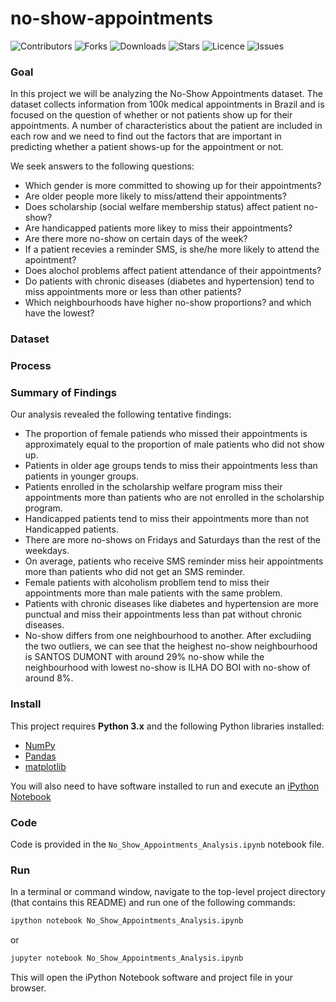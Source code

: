 # no-show-appointments

![Contributors](https://img.shields.io/github/contributors/walidsi/no-show-appointments?style=plastic)
![Forks](https://img.shields.io/github/forks/walidsi/no-show-appointments)
![Downloads](https://img.shields.io/github/downloads/walidsi/no-show-appointments/total)
![Stars](https://img.shields.io/github/stars/walidsi/no-show-appointments)
![Licence](https://img.shields.io/github/license/walidsi/no-show-appointments)
![Issues](https://img.shields.io/github/issues/walidsi/no-show-appointments)

### Goal
In this project we will be analyzing the No-Show Appointments dataset. The dataset collects information from 100k medical appointments in Brazil and is focused on the question of whether or not patients show up for their appointments. A number of characteristics about the patient are included in each row and we need to find out the factors that are important in predicting whether a patient shows-up for the appointment or not.

We seek answers to the following questions:
- Which gender is more committed to showing up for their appointments?
- Are older people more likely to miss/attend their appointments?
- Does scholarship (social welfare membership status) affect patient no-show?
- Are handicapped patients more likey to miss their appointments?
- Are there more no-show on certain days of the week?
- If a patient recevies a reminder SMS, is she/he more likely to attend the apointment?
- Does alochol problems affect patient attendance of their appointments?
- Do patients with chronic diseases (diabetes and hypertension) tend to miss appointments more or less than other patients?
- Which neighbourhoods have higher no-show proportions? and which have the lowest?

### Dataset

### Process

### Summary of Findings
Our analysis revealed the following tentative findings:
- The proportion of female patiends who missed their appointments is approximately equal to the proportion of male patients who did not show up.
- Patients in older age groups tends to miss their appointments less than patients in younger groups.
- Patients enrolled in the scholarship welfare program miss their appointments more than patients who are not enrolled in the scholarship program.
- Handicapped patients tend to miss their appointments more than not Handicapped patients.
- There are more no-shows on Fridays and Saturdays than the rest of the weekdays.
- On average, patients who receive SMS reminder miss heir appointments more than patients who did not get an SMS reminder.
- Female patients with alcoholism probllem tend to miss their appointments more than male patients with the same problem.
- Patients with chronic diseases like diabetes and hypertension are more punctual and miss their appointments less than pat without chronic diseases.
- No-show differs from one neighbourhood to another. After excludiing the two outliers, we can see that the heighest no-show neighbourhood is SANTOS DUMONT with around 29% no-show while the neighbourhood with lowest no-show is ILHA DO BOI with no-show of around 8%.


### Install
This project requires **Python 3.x** and the following Python libraries installed:
- [NumPy](http://www.numpy.org/)
- [Pandas](http://pandas.pydata.org)
- [matplotlib](http://matplotlib.org/)

You will also need to have software installed to run and execute an [iPython Notebook](http://ipython.org/notebook.html)

### Code
Code is provided in the `No_Show_Appointments_Analysis.ipynb` notebook file.

### Run
In a terminal or command window, navigate to the top-level project directory (that contains this README) and run one of the following commands:

```bash
ipython notebook No_Show_Appointments_Analysis.ipynb
```  
or
```bash
jupyter notebook No_Show_Appointments_Analysis.ipynb
```

This will open the iPython Notebook software and project file in your browser.
